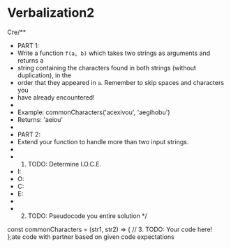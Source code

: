 # Verbalization2
Cre/**
* PART 1: 
* Write a function `f(a, b)` which takes two strings as arguments and returns a
* string containing the characters found in both strings (without duplication), in the
* order that they appeared in `a`. Remember to skip spaces and characters you
* have already encountered!
*
* Example: commonCharacters('acexivou', 'aegihobu')
* Returns: 'aeiou'
*
* PART 2:
* Extend your function to handle more than two input strings.
* 
* 1. TODO: Determine I.O.C.E.
*   I:
*   O:
*   C:
*   E:
*
* 2. TODO: Pseudocode you entire solution
*/

const commonCharacters = (str1, str2) => {
  // 3. TODO: Your code here!
};ate code with partner based on given code expectations
